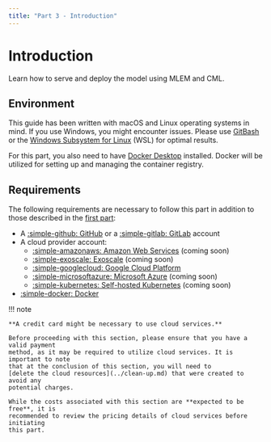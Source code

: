 ```yaml
---
title: "Part 3 - Introduction"
---
```


# Introduction

Learn how to serve and deploy the model using MLEM and CML.

## Environment

This guide has been written with macOS and Linux operating systems in mind. If
you use Windows, you might encounter issues. Please use
[GitBash](https://gitforwindows.org/) or the
[Windows Subsystem for Linux](https://learn.microsoft.com/en-us/windows/wsl/)
(WSL) for optimal results.

For this part, you also need to have [Docker Desktop](https://www.docker.com/)
installed. Docker will be utilized for setting up and managing the container
registry.

## Requirements

The following requirements are necessary to follow this part in addition to
those described in the
[first part](../part-1-local-training-and-model-evaluation/introduction.md#requirements):

- A [:simple-github: GitHub](https://github.com) or a
  [:simple-gitlab: GitLab](https://gitlab.com) account
- A cloud provider account:
    - [:simple-amazonaws: Amazon Web Services](https://aws.amazon.com) (coming soon)
    - [:simple-exoscale: Exoscale](https://www.exoscale.com) (coming soon)
    - [:simple-googlecloud: Google Cloud Platform](https://cloud.google.com)
    - [:simple-microsoftazure: Microsoft Azure](https://azure.microsoft.com) (coming
      soon)
    - [:simple-kubernetes: Self-hosted Kubernetes](https://kubernetes.io) (coming
      soon)
- [:simple-docker: Docker](https://www.docker.com/)

!!! note

    **A credit card might be necessary to use cloud services.**

    Before proceeding with this section, please ensure that you have a valid payment
    method, as it may be required to utilize cloud services. It is important to note
    that at the conclusion of this section, you will need to
    [delete the cloud resources](../clean-up.md) that were created to avoid any
    potential charges.

    While the costs associated with this section are **expected to be free**, it is
    recommended to review the pricing details of cloud services before initiating
    this part.
